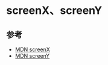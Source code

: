# screenX、screenY

## 参考

- [MDN screenX](https://developer.mozilla.org/zh-CN/docs/Web/API/MouseEvent/screenX)
- [MDN screenY](https://developer.mozilla.org/zh-CN/docs/Web/API/MouseEvent/screenY)
